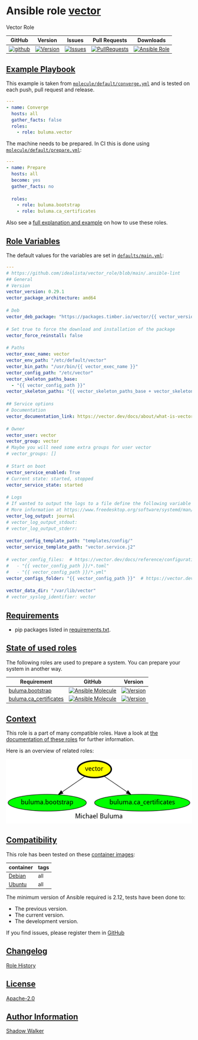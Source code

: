 # Ansible role [vector](https://galaxy.ansible.com/ui/standalone/roles/buluma/vector/documentation)

Vector Role

|GitHub|Version|Issues|Pull Requests|Downloads|
|------|-------|------|-------------|---------|
|[![github](https://github.com/buluma/ansible-role-vector/actions/workflows/molecule.yml/badge.svg)](https://github.com/buluma/ansible-role-vector/actions/workflows/molecule.yml)|[![Version](https://img.shields.io/github/release/buluma/ansible-role-vector.svg)](https://github.com/buluma/ansible-role-vector/releases/)|[![Issues](https://img.shields.io/github/issues/buluma/ansible-role-vector.svg)](https://github.com/buluma/ansible-role-vector/issues/)|[![PullRequests](https://img.shields.io/github/issues-pr-closed-raw/buluma/ansible-role-vector.svg)](https://github.com/buluma/ansible-role-vector/pulls/)|[![Ansible Role](https://img.shields.io/ansible/role/d/buluma/vector)](https://galaxy.ansible.com/ui/standalone/roles/buluma/vector/documentation)|

## [Example Playbook](#example-playbook)

This example is taken from [`molecule/default/converge.yml`](https://github.com/buluma/ansible-role-vector/blob/master/molecule/default/converge.yml) and is tested on each push, pull request and release.

```yaml
---
- name: Converge
  hosts: all
  gather_facts: false
  roles:
    - role: buluma.vector
```

The machine needs to be prepared. In CI this is done using [`molecule/default/prepare.yml`](https://github.com/buluma/ansible-role-vector/blob/master/molecule/default/prepare.yml):

```yaml
---
- name: Prepare
  hosts: all
  become: yes
  gather_facts: no

  roles:
    - role: buluma.bootstrap
    - role: buluma.ca_certificates
```

Also see a [full explanation and example](https://buluma.github.io/how-to-use-these-roles.html) on how to use these roles.

## [Role Variables](#role-variables)

The default values for the variables are set in [`defaults/main.yml`](https://github.com/buluma/ansible-role-vector/blob/master/defaults/main.yml):

```yaml
---
# https://github.com/idealista/vector_role/blob/main/.ansible-lint
## General
# Version
vector_version: 0.29.1
vector_package_architecture: amd64

# Deb
vector_deb_package: "https://packages.timber.io/vector/{{ vector_version }}/vector_{{ vector_version }}-1_{{ vector_package_architecture }}.deb"

# Set true to force the download and installation of the package
vector_force_reinstall: false

# Paths
vector_exec_name: vector
vector_env_path: "/etc/default/vector"
vector_bin_path: "/usr/bin/{{ vector_exec_name }}"
vector_config_path: "/etc/vector"
vector_skeleton_paths_base:
  - "{{ vector_config_path }}"
vector_skeleton_paths: "{{ vector_skeleton_paths_base + vector_skeleton_paths_extend | default([]) }}"

## Service options
# Documentation
vector_documentation_link: https://vector.dev/docs/about/what-is-vector/

# Owner
vector_user: vector
vector_group: vector
# Maybe you will need some extra groups for user vector
# vector_groups: []

# Start on boot
vector_service_enabled: True
# Current state: started, stopped
vector_service_state: started

# Logs
# If wanted to output the logs to a file define the following variable
# More information at https://www.freedesktop.org/software/systemd/man/systemd.exec.html#StandardOutput=
vector_log_output: journal
# vector_log_output_stdout:
# vector_log_output_stderr:

vector_config_template_path: "templates/config/"
vector_service_template_path: "vector.service.j2"

# vector_config_files:  # https://vector.dev/docs/reference/configuration/#multiple-files
#   - "{{ vector_config_path }}/*.toml"
#   - "{{ vector_config_path }}/*.yml"
vector_configs_folder: "{{ vector_config_path }}"  # https://vector.dev/docs/reference/configuration/#automatic-namespacing

vector_data_dir: "/var/lib/vector"
# vector_syslog_identifier: vector
```

## [Requirements](#requirements)

- pip packages listed in [requirements.txt](https://github.com/buluma/ansible-role-vector/blob/master/requirements.txt).

## [State of used roles](#state-of-used-roles)

The following roles are used to prepare a system. You can prepare your system in another way.

| Requirement | GitHub | Version |
|-------------|--------|--------|
|[buluma.bootstrap](https://galaxy.ansible.com/buluma/bootstrap)|[![Ansible Molecule](https://github.com/buluma/ansible-role-bootstrap/actions/workflows/molecule.yml/badge.svg)](https://github.com/buluma/ansible-role-bootstrap/actions/workflows/molecule.yml)|[![Version](https://img.shields.io/github/release/buluma/ansible-role-bootstrap.svg)](https://github.com/shadowwalker/ansible-role-bootstrap)|
|[buluma.ca_certificates](https://galaxy.ansible.com/buluma/ca_certificates)|[![Ansible Molecule](https://github.com/buluma/ansible-role-ca_certificates/actions/workflows/molecule.yml/badge.svg)](https://github.com/buluma/ansible-role-ca_certificates/actions/workflows/molecule.yml)|[![Version](https://img.shields.io/github/release/buluma/ansible-role-ca_certificates.svg)](https://github.com/shadowwalker/ansible-role-ca_certificates)|

## [Context](#context)

This role is a part of many compatible roles. Have a look at [the documentation of these roles](https://buluma.github.io/) for further information.

Here is an overview of related roles:

![dependencies](https://raw.githubusercontent.com/buluma/ansible-role-vector/png/requirements.png "Dependencies")

## [Compatibility](#compatibility)

This role has been tested on these [container images](https://hub.docker.com/u/buluma):

|container|tags|
|---------|----|
|[Debian](https://hub.docker.com/r/buluma/debian)|all|
|[Ubuntu](https://hub.docker.com/r/buluma/ubuntu)|all|

The minimum version of Ansible required is 2.12, tests have been done to:

- The previous version.
- The current version.
- The development version.

If you find issues, please register them in [GitHub](https://github.com/buluma/ansible-role-vector/issues)

## [Changelog](#changelog)

[Role History](https://github.com/buluma/ansible-role-vector/blob/master/CHANGELOG.md)

## [License](#license)

[Apache-2.0](https://github.com/buluma/ansible-role-vector/blob/master/LICENSE)

## [Author Information](#author-information)

[Shadow Walker](https://buluma.github.io/)
